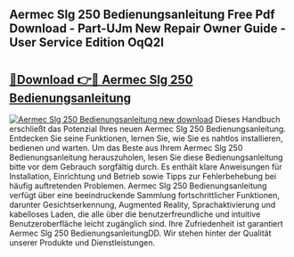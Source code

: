 ## Aermec Slg 250 Bedienungsanleitung Free Pdf Download - Part-UJm New Repair Owner Guide - User Service Edition OqQ2I

# <h2><a href="http://df3jrf.blite.top/?on=Aermec+Slg+250+Bedienungsanleitung">🔗Download 👉🔴 Aermec Slg 250 Bedienungsanleitung</a></h2>

[![Aermec Slg 250 Bedienungsanleitung new download](https://i.imgur.com/lujVjoI.png)](http://df3jrf.blite.top/?on=Aermec+Slg+250+Bedienungsanleitung)
Dieses Handbuch erschließt das Potenzial Ihres neuen Aermec Slg 250 Bedienungsanleitung. Entdecken Sie seine Funktionen, lernen Sie, wie Sie es nahtlos installieren, bedienen und warten. Um das Beste aus Ihrem Aermec Slg 250 Bedienungsanleitung herauszuholen, lesen Sie diese Bedienungsanleitung bitte vor dem Gebrauch sorgfältig durch. Es enthält klare Anweisungen für Installation, Einrichtung und Betrieb sowie Tipps zur Fehlerbehebung bei häufig auftretenden Problemen. Aermec Slg 250 Bedienungsanleitung verfügt über eine beeindruckende Sammlung fortschrittlicher Funktionen, darunter Gesichtserkennung, Augmented Reality, Sprachaktivierung und kabelloses Laden, die alle über die benutzerfreundliche und intuitive Benutzeroberfläche leicht zugänglich sind. Ihre Zufriedenheit ist garantiert Aermec Slg 250 BedienungsanleitungDD. Wir stehen hinter der Qualität unserer Produkte und Dienstleistungen.
